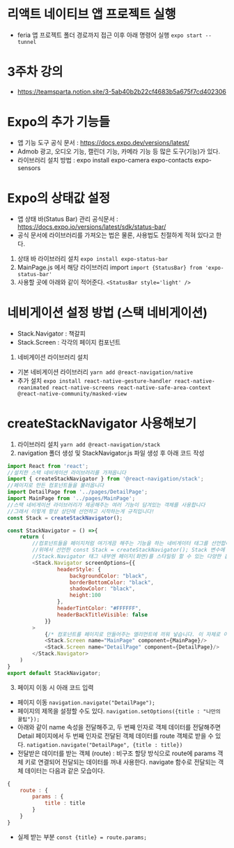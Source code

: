 # 리액트 네이티브 앱 프로젝트 실행
- feria 앱 프로젝트 폴더 경로까지 접근 이후 아래 명령어 실행
```expo start --tunnel```

# 3주차 강의
- https://teamsparta.notion.site/3-5ab40b2b22cf4683b5a675f7cd402306

# Expo의 추가 기능들
- 앱 기능 도구 공식 문서 : https://docs.expo.dev/versions/latest/
- Admob 광고, 오디오 기능, 캘린더 기능, 카메라 기능 등 많은 도구(기능)가 있다.
- 라이브러리 설치 방법 : expo install expo-camera expo-contacts expo-sensors

# Expo의 상태값 설정
- 앱 상태 바(Status Bar) 관리 공식문서 : https://docs.expo.io/versions/latest/sdk/status-bar/
- 공식 문서에 라이브러리를 가져오는 법은 물론, 사용법도 친절하게 적혀 있다고 한다.

1. 상태 바 라이브러리 설치
`expo install expo-status-bar`
2. MainPage.js 에서 해당 라이브러리 import
`import {StatusBar} from 'expo-status-bar'`
3. 사용할 곳에 아래와 같이 적어준다.
`<StatusBar style='light' />`

# 네비게이션 설정 방법 (스택 네비게이션)
- Stack.Navigator : 책갈피
- Stack.Screen : 각각의 페이지 컴포넌트
1. 네비게이션 라이브러리 설치
- 기본 네비게이션 라이브러리
`yarn add @react-navigation/native`
- 추가 설치
`expo install react-native-gesture-handler react-native-reanimated react-native-screens react-native-safe-area-context @react-native-community/masked-view`

# createStackNavigator 사용해보기
1. 라이브러리 설치
`yarn add @react-navigation/stack`
2. navigation 폴더 생성 및 StackNavigator.js 파일 생성 후 아래 코드 작성
```js
import React from 'react';
//설치한 스택 네비게이션 라이브러리를 가져옵니다
import { createStackNavigator } from '@react-navigation/stack';
//페이지로 만든 컴포넌트들을 불러옵니다
import DetailPage from '../pages/DetailPage';
import MainPage from '../pages/MainPage';
//스택 네비게이션 라이브러리가 제공해주는 여러 기능이 담겨있는 객체를 사용합니다
//그래서 이렇게 항상 상단에 선언하고 시작하는게 규칙입니다!
const Stack = createStackNavigator();

const StackNavigator = () =>{
    return (
        //컴포넌트들을 페이지처럼 여기게끔 해주는 기능을 하는 네비게이터 태그를 선언합니다.
        //위에서 선언한 const Stack = createStackNavigator(); Stack 변수에 들어있는 태그를 꺼내 사용합니다.
        //Stack.Navigator 태그 내부엔 페이지(화면)를 스타일링 할 수 있는 다양한 옵션들이 담겨 있습니다.
        <Stack.Navigator screenOptions={{
                headerStyle: {
                    backgroundColor: "black",
                    borderBottomColor: "black",
                    shadowColor: "black",
                    height:100
                },
                headerTintColor: "#FFFFFF",
                headerBackTitleVisible: false
            }}
        >
            {/* 컴포넌트를 페이지로 만들어주는 엘리먼트에 끼워 넣습니다. 이 자체로 이제 페이지 기능을 합니다*/}
            <Stack.Screen name="MainPage" component={MainPage}/>
            <Stack.Screen name="DetailPage" component={DetailPage}/>
        </Stack.Navigator>
    )
}
export default StackNavigator;
```
3. 페이지 이동 시 아래 코드 입력
- 페이지 이동
`navigation.navigate("DetailPage");`
- 페이지의 제목을 설정할 수도 있다.
`navigation.setOptions({title : "나만의 꿀팁"});`
- 아래와 같이 name 속성을 전달해주고, 두 번째 인자로 객체 데이터를 전달해주면 Detail 페이지에서 두 번째 인자로 전달된 객체 데이터를 route 객체로 받을 수 있다.
`natigation.navigate("DetailPage", {title : title})`
- 전달받은 데이터를 받는 객체 (route) : 비구조 할당 방식으로 route에 params 객체 키로 연결되어 전달되는 데이터를 꺼내 사용한다. navigate 함수로 전달되는 객체 데이터는 다음과 같은 모습이다.
```js
{
    route : {
        params : {
            title : title
        }
    }
}
```
- 실제 받는 부분
`const {title} = route.params;`
